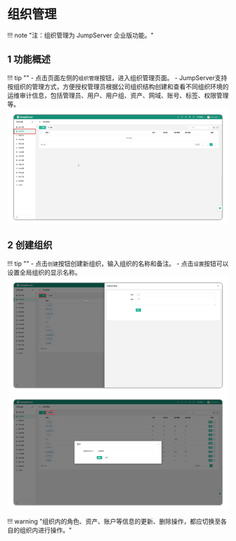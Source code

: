 # 组织管理

!!! note "注：组织管理为 JumpServer 企业版功能。"

## 1 功能概述
!!! tip ""
    - 点击页面左侧的`组织管理`按钮，进入组织管理页面。
    - JumpServer支持按组织的管理方式，方便授权管理员根据公司组织结构创建和查看不同组织环境的运维审计信息，包括管理员、用户、用户组、资产、网域、账号、标签、权限管理等。
![V4_systemsetting_organization_manage1](../../../img/V4_systemsetting_organization_manage1.png)

## 2 创建组织
!!! tip ""
    - 点击`创建`按钮创建新组织，输入组织的名称和备注。
    - 点击`设置`按钮可以设置全局组织的显示名称。
![V4_systemsetting_organization_manage2](../../../img/V4_systemsetting_organization_manage2.png)
![V4_systemsetting_organization_manage3](../../../img/V4_systemsetting_organization_manage3.png)

!!! warning "组织内的角色、资产、账户等信息的更新、删除操作，都应切换至各自的组织内进行操作。"
